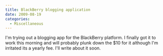 ```yaml
---
title: BlackBerry blogging application
date: 2009-08-19
categories: 
  - Miscellaneous
---
```


I'm trying out a blogging app for the BlackBerry platform. I finally got it to work this morning and will probably plunk down the $10 for it although I'm irritated its a yearly fee. I'll write about it soon.
